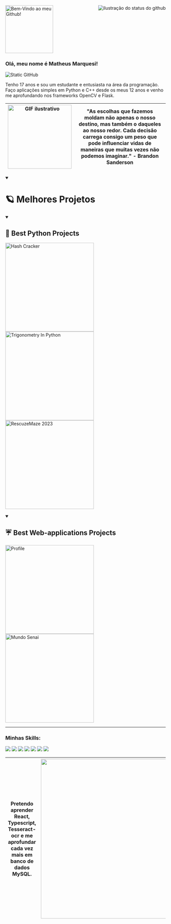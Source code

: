 <a href="https://git.io/typing-svg">
    <img src="https://readme-typing-svg.demolab.com/?lines=Bem-Vindo+ao+meu+Github!&color=F8EFD3&size=29" alt="Bem-Vindo ao meu Github!" style="height: 150px;">
</a>

<img align='right' src="https://github-readme-stats.vercel.app/api?username=matheusmrq&show_icons=true&title_color=783c00&text_color=af552e&icon_color=783c00&bg_color=f8efd4&cache_seconds=2300" alt="ilustração do status do github">

### Olá, meu nome é Matheus Marquesi!

<img src="https://img.shields.io/static/v1?label=Overview&message=Matheus&color=f8efd4&style=for-the-badge&logo=GitHub" alt="Static GitHub">

<p>Tenho 17 anos e sou um estudante e entusiasta na área da programação. Faço aplicações simples em Python e C++ desde os meus 12 anos e venho me aprofundando nos frameworks OpenCV e Flask.</p>

| <img src="https://media.tenor.com/9nBgEcu8e2IAAAAj/charizard-pokemon.gif" alt="GIF ilustrativo" width="200"> | "As escolhas que fazemos moldam não apenas o nosso destino, mas também o daqueles ao nosso redor. Cada decisão carrega consigo um peso que pode influenciar vidas de maneiras que muitas vezes não podemos imaginar." - Brandon Sanderson
| --- | --- |


<details open> 
  <summary><h1>🪐 Melhores Projetos</h1></summary>
  <details open> 
    <summary><h2>🐍 Best Python Projects</h2></summary>
     <p align="left" style="margin-top: 10px;">
     <a href="https://github.com/MatheusMrq/HashCracker"><img width="278" src="https://denvercoder1-github-readme-stats.vercel.app/api/pin/?username=MatheusMrq&repo=HashCracker&theme=react&bg_color=1F222E&title_color=306998&hide_border=true&icon_color=F8D866&show_icons=false" alt="Hash Cracker"></a>
     <a href="https://github.com/MatheusMrq/TrigonometryInPython"><img width="278" src="https://denvercoder1-github-readme-stats.vercel.app/api/pin/?username=MatheusMrq&repo=TrigonometryInPython&theme=react&bg_color=1F222E&title_color=306998&hide_border=true&icon_color=F8D866&show_icons=false" alt="Trigonometry In Python"></a>
     <a href="https://github.com/MatheusMrq/RescuzeMaze2023"><img width="278" src="https://denvercoder1-github-readme-stats.vercel.app/api/pin/?username=MatheusMrq&repo=RescuzeMaze2023&theme=react&bg_color=1F222E&title_color=306998&hide_border=true&icon_color=F8D866&show_icons=false" alt="RescuzeMaze 2023"></a>
     </p>
  </details>
  <details open> 
    <summary><h2>☔️ Best Web-applications Projects</h2></summary>
     <p align="left" style="margin-top: 10px;">
      <a href="https://github.com/MatheusMrq/Profile"><img width="278" src="https://denvercoder1-github-readme-stats.vercel.app/api/pin/?username=MatheusMrq&repo=Profile&theme=react&bg_color=1F222E&title_color=306998&hide_border=true&icon_color=F8D866&show_icons=false" alt="Profile"></a>
      <a href="https://github.com/MatheusMrq/Mundo-Senai"><img width="278" src="https://denvercoder1-github-readme-stats.vercel.app/api/pin/?username=MatheusMrq&repo=Mundo-Senai&theme=react&bg_color=1F222E&title_color=306998&hide_border=true&icon_color=F8D866&show_icons=false" alt="Mundo Senai"></a>
     </p>
  </details>
</details>

<hr>

### Minhas Skills:
<p>
<img src="https://img.shields.io/badge/JavaScript-F7DF1E?style=for-the-badge&logo=javascript&logoColor=black">
<img src="https://img.shields.io/badge/HTML5-E34F26?style=for-the-badge&logo=html5&logoColor=white">
<img src="https://img.shields.io/badge/Python-14354C?style=for-the-badge&logo=python&logoColor=white">
<img src="https://img.shields.io/badge/MySQL-00000F?style=for-the-badge&logo=mysql&logoColor=white">
<img src="https://img.shields.io/badge/C%2B%2B-00599C?style=for-the-badge&logo=c%2B%2B&logoColor=white">
<img src="https://img.shields.io/badge/Flask-000000?style=for-the-badge&logo=flask&logoColor=white">
<img src="https://img.shields.io/badge/CSS3-1572B6?style=for-the-badge&logo=css3&logoColor=white">
</p>

| Pretendo aprender React, Typescript, Tesseract-ocr e me aprofundar cada vez mais em banco de dados MySQL. | <img src="https://github-readme-stats.vercel.app/api/top-langs/?username=matheusmrq&layout=compact&bg_color=f8efd4&title_color=783c00&text_color=000000&icon_color=783c00" width="500"> |
| --- | --- |
